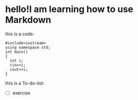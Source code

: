 # hello!I am learning how to use Markdown
this is a code:
```
#include<iostream>
using namespace std;
int main()
{
  int i;
  cin>>i;
  cout<<i;
}
```
this is a To-do-list:
- [ ] exercise
